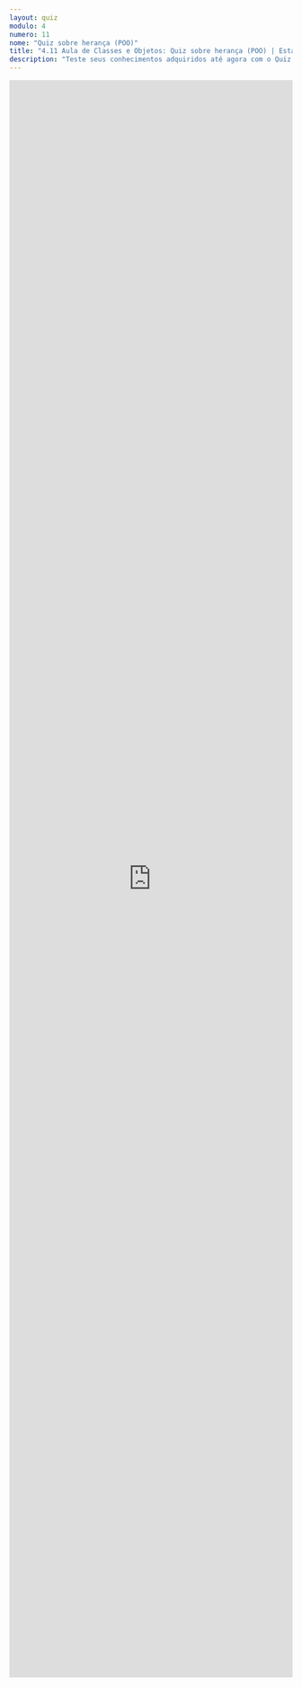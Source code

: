 ```yaml
---
layout: quiz
modulo: 4
numero: 11
nome: "Quiz sobre herança (POO)"
title: "4.11 Aula de Classes e Objetos: Quiz sobre herança (POO) | Estágio em Programação"
description: "Teste seus conhecimentos adquiridos até agora com o Quiz sobre herança (POO)."
---
```


<iframe src="https://docs.google.com/forms/d/e/1FAIpQLSfLhQMZXH5biGE9FXyCevl30oBrJr3ZcDghU0IM_iY9TvXq_w/viewform?embedded=true" width="100%" height="2842" frameborder="0" marginheight="0" marginwidth="0">Carregando…</iframe>
